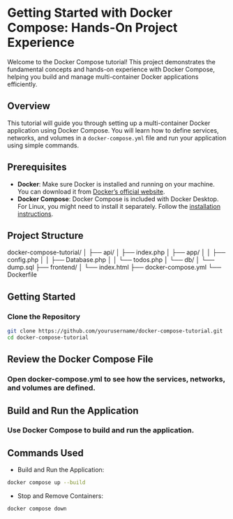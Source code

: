 # Getting Started with Docker Compose: Hands-On Project Experience

Welcome to the Docker Compose tutorial! This project demonstrates the fundamental concepts and hands-on experience with Docker Compose, helping you build and manage multi-container Docker applications efficiently.

## Overview

This tutorial will guide you through setting up a multi-container Docker application using Docker Compose. You will learn how to define services, networks, and volumes in a `docker-compose.yml` file and run your application using simple commands.

## Prerequisites

- **Docker**: Make sure Docker is installed and running on your machine. You can download it from [Docker’s official website](https://www.docker.com/products/docker-desktop).
- **Docker Compose**: Docker Compose is included with Docker Desktop. For Linux, you might need to install it separately. Follow the [installation instructions](https://docs.docker.com/compose/install/).

## Project Structure

docker-compose-tutorial/
│
├── api/
│ ├── index.php
│ ├── app/
│ │ ├── config.php
│ │ ├── Database.php
│ │ └── todos.php
│ └── db/
│ └── dump.sql
├── frontend/
│ └── index.html
├── docker-compose.yml
└── Dockerfile


## Getting Started

### Clone the Repository

```bash
git clone https://github.com/yourusername/docker-compose-tutorial.git
cd docker-compose-tutorial
```

## Review the Docker Compose File
### Open docker-compose.yml to see how the services, networks, and volumes are defined.

## Build and Run the Application
### Use Docker Compose to build and run the application.

## Commands Used
- Build and Run the Application:
```bash
docker compose up --build
```

- Stop and Remove Containers:
```bash
docker compose down
```